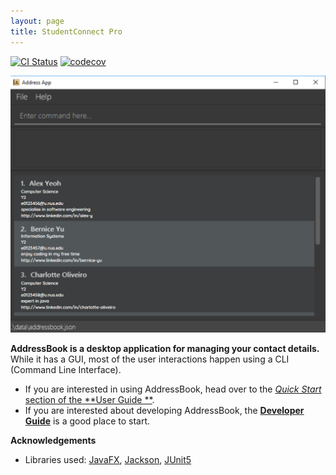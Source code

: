 ```yaml
---
layout: page
title: StudentConnect Pro
---
```


[![CI Status](https://github.com/se-edu/addressbook-level3/workflows/Java%20CI/badge.svg)](https://github.com/se-edu/addressbook-level3/actions)
[![codecov](https://codecov.io/gh/se-edu/addressbook-level3/branch/master/graph/badge.svg)](https://codecov.io/gh/se-edu/addressbook-level3)

![Ui](images/Ui.png)

**AddressBook is a desktop application for managing your contact details.** While it has a GUI, most of the user
interactions happen using a CLI (Command Line Interface).

* If you are interested in using AddressBook, head over to the [_Quick Start_ section of the **User Guide
  **](UserGuide.html#quick-start).
* If you are interested about developing AddressBook, the [**Developer Guide**](DeveloperGuide.html) is a good place to
  start.

**Acknowledgements**

* Libraries
  used: [JavaFX](https://openjfx.io/), [Jackson](https://github.com/FasterXML/jackson), [JUnit5](https://github.com/junit-team/junit5)
